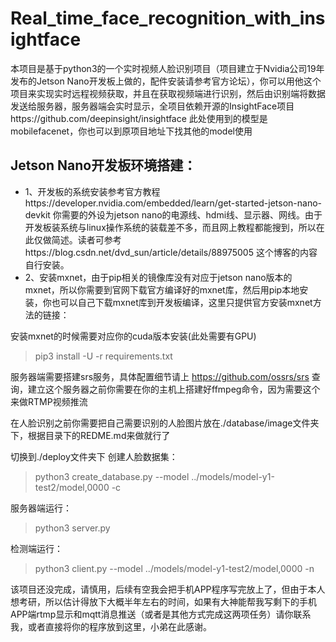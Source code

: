 # Real_time_face_recognition_with_insightface
本项目是基于python3的一个实时视频人脸识别项目（项目建立于Nvidia公司19年发布的Jetson Nano开发板上做的，配件安装请参考官方论坛），你可以用他这个项目来实现实时远程视频获取，并且在获取视频端进行识别，然后由识别端将数据发送给服务器，服务器端会实时显示，全项目依赖开源的InsightFace项目https://github.com/deepinsight/insightface  此处使用到的模型是mobilefacenet，你也可以到原项目地址下找其他的model使用

## Jetson Nano开发板环境搭建：
* 1、开发板的系统安装参考官方教程https://developer.nvidia.com/embedded/learn/get-started-jetson-nano-devkit
    你需要的外设为jetson nano的电源线、hdmi线、显示器、网线。由于开发板装系统与linux操作系统的装载差不多，而且网上教程都能搜到，所以在此仅做简述。读者可参考https://blog.csdn.net/dvd_sun/article/details/88975005 这个博客的内容自行安装。
* 2、安装mxnet，由于pip相关的镜像库没有对应于jetson nano版本的mxnet，所以你需要到官网下载官方编译好的mxnet库，然后用pip本地安装，你也可以自己下载mxnet库到开发板编译，这里只提供官方安装mxnet方法的链接：



安装mxnet的时候需要对应你的cuda版本安装(此处需要有GPU)

> pip3 install -U -r requirements.txt

服务器端需要搭建srs服务，具体配置细节请上 https://github.com/ossrs/srs 查询，建立这个服务器之前你需要在你的主机上搭建好ffmpeg命令，因为需要这个来做RTMP视频推流


在人脸识别之前你需要把自己需要识别的人脸图片放在./database/image文件夹下，根据目录下的REDME.md来做就行了

切换到./deploy文件夹下
创建人脸数据集：

> python3 create_database.py --model ../models/model-y1-test2/model,0000 -c

服务器端运行：

> python3 server.py

检测端运行：

> python3 client.py --model ../models/model-y1-test2/model,0000 -n

该项目还没完成，请慎用，后续有空我会把手机APP程序写完放上了，但由于本人想考研，所以估计得放下大概半年左右的时间，如果有大神能帮我写剩下的手机APP端rtmp显示和mqtt消息推送（或者是其他方式完成这两项任务）请你联系我，或者直接将你的程序放到这里，小弟在此感谢。

